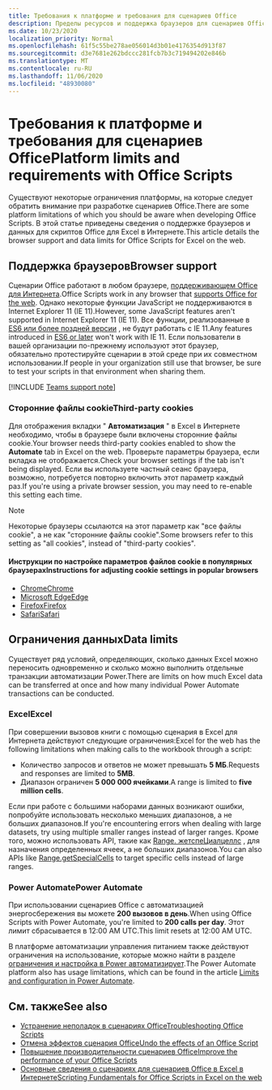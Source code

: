 ```yaml
---
title: Требования к платформе и требования для сценариев Office
description: Пределы ресурсов и поддержка браузеров для сценариев Office при использовании с Excel в Интернете
ms.date: 10/23/2020
localization_priority: Normal
ms.openlocfilehash: 61f5c55be278ae056014d3b01e4176354d913f87
ms.sourcegitcommit: d3e7681e262bdccc281fcb7b3c719494202e846b
ms.translationtype: MT
ms.contentlocale: ru-RU
ms.lasthandoff: 11/06/2020
ms.locfileid: "48930080"
---
```

# <a name="platform-limits-and-requirements-with-office-scripts"></a><span data-ttu-id="bac36-103">Требования к платформе и требования для сценариев Office</span><span class="sxs-lookup"><span data-stu-id="bac36-103">Platform limits and requirements with Office Scripts</span></span>

<span data-ttu-id="bac36-104">Существуют некоторые ограничения платформы, на которые следует обратить внимание при разработке сценариев Office.</span><span class="sxs-lookup"><span data-stu-id="bac36-104">There are some platform limitations of which you should be aware when developing Office Scripts.</span></span> <span data-ttu-id="bac36-105">В этой статье приведены сведения о поддержке браузеров и данных для скриптов Office для Excel в Интернете.</span><span class="sxs-lookup"><span data-stu-id="bac36-105">This article details the browser support and data limits for Office Scripts for Excel on the web.</span></span>

## <a name="browser-support"></a><span data-ttu-id="bac36-106">Поддержка браузеров</span><span class="sxs-lookup"><span data-stu-id="bac36-106">Browser support</span></span>

<span data-ttu-id="bac36-107">Сценарии Office работают в любом браузере, [поддерживающем Office для Интернета](https://support.microsoft.com/office/ad1303e0-a318-47aa-b409-d3a5eb44e452).</span><span class="sxs-lookup"><span data-stu-id="bac36-107">Office Scripts work in any browser that [supports Office for the web](https://support.microsoft.com/office/ad1303e0-a318-47aa-b409-d3a5eb44e452).</span></span> <span data-ttu-id="bac36-108">Однако некоторые функции JavaScript не поддерживаются в Internet Explorer 11 (IE 11).</span><span class="sxs-lookup"><span data-stu-id="bac36-108">However, some JavaScript features aren't supported in Internet Explorer 11 (IE 11).</span></span> <span data-ttu-id="bac36-109">Все функции, реализованные в [ES6 или более поздней версии](https://www.w3schools.com/Js/js_es6.asp) , не будут работать с IE 11.</span><span class="sxs-lookup"><span data-stu-id="bac36-109">Any features introduced in [ES6 or later](https://www.w3schools.com/Js/js_es6.asp) won't work with IE 11.</span></span> <span data-ttu-id="bac36-110">Если пользователи в вашей организации по-прежнему используют этот браузер, обязательно протестируйте сценарии в этой среде при их совместном использовании.</span><span class="sxs-lookup"><span data-stu-id="bac36-110">If people in your organization still use that browser, be sure to test your scripts in that environment when sharing them.</span></span>

[!INCLUDE [Teams support note](../includes/teams-support-note.md)]

### <a name="third-party-cookies"></a><span data-ttu-id="bac36-111">Сторонние файлы cookie</span><span class="sxs-lookup"><span data-stu-id="bac36-111">Third-party cookies</span></span>

<span data-ttu-id="bac36-112">Для отображения вкладки " **Автоматизация** " в Excel в Интернете необходимо, чтобы в браузере были включены сторонние файлы cookie.</span><span class="sxs-lookup"><span data-stu-id="bac36-112">Your browser needs third-party cookies enabled to show the **Automate** tab in Excel on the web.</span></span> <span data-ttu-id="bac36-113">Проверьте параметры браузера, если вкладка не отображается.</span><span class="sxs-lookup"><span data-stu-id="bac36-113">Check your browser settings if the tab isn't being displayed.</span></span> <span data-ttu-id="bac36-114">Если вы используете частный сеанс браузера, возможно, потребуется повторно включить этот параметр каждый раз.</span><span class="sxs-lookup"><span data-stu-id="bac36-114">If you're using a private browser session, you may need to re-enable this setting each time.</span></span>

> [!NOTE]
> <span data-ttu-id="bac36-115">Некоторые браузеры ссылаются на этот параметр как "все файлы cookie", а не как "сторонние файлы cookie".</span><span class="sxs-lookup"><span data-stu-id="bac36-115">Some browsers refer to this setting as "all cookies", instead of "third-party cookies".</span></span>

#### <a name="instructions-for-adjusting-cookie-settings-in-popular-browsers"></a><span data-ttu-id="bac36-116">Инструкции по настройке параметров файлов cookie в популярных браузерах</span><span class="sxs-lookup"><span data-stu-id="bac36-116">Instructions for adjusting cookie settings in popular browsers</span></span>

- [<span data-ttu-id="bac36-117">Chrome</span><span class="sxs-lookup"><span data-stu-id="bac36-117">Chrome</span></span>](https://support.google.com/chrome/answer/95647)
- [<span data-ttu-id="bac36-118">Microsoft Edge</span><span class="sxs-lookup"><span data-stu-id="bac36-118">Edge</span></span>](https://support.microsoft.com/microsoft-edge/temporarily-allow-cookies-and-site-data-in-microsoft-edge-597f04f2-c0ce-f08c-7c2b-541086362bd2)
- [<span data-ttu-id="bac36-119">Firefox</span><span class="sxs-lookup"><span data-stu-id="bac36-119">Firefox</span></span>](https://support.mozilla.org/kb/disable-third-party-cookies)
- [<span data-ttu-id="bac36-120">Safari</span><span class="sxs-lookup"><span data-stu-id="bac36-120">Safari</span></span>](https://support.apple.com/guide/safari/manage-cookies-and-website-data-sfri11471/mac)

## <a name="data-limits"></a><span data-ttu-id="bac36-121">Ограничения данных</span><span class="sxs-lookup"><span data-stu-id="bac36-121">Data limits</span></span>

<span data-ttu-id="bac36-122">Существует ряд условий, определяющих, сколько данных Excel можно переносить одновременно и сколько можно выполнить отдельные транзакции автоматизации Power.</span><span class="sxs-lookup"><span data-stu-id="bac36-122">There are limits on how much Excel data can be transferred at once and how many individual Power Automate transactions can be conducted.</span></span>

### <a name="excel"></a><span data-ttu-id="bac36-123">Excel</span><span class="sxs-lookup"><span data-stu-id="bac36-123">Excel</span></span>

<span data-ttu-id="bac36-124">При совершении вызовов книги с помощью сценария в Excel для Интернета действуют следующие ограничения:</span><span class="sxs-lookup"><span data-stu-id="bac36-124">Excel for the web has the following limitations when making calls to the workbook through a script:</span></span>

- <span data-ttu-id="bac36-125">Количество запросов и ответов не может превышать **5 МБ**.</span><span class="sxs-lookup"><span data-stu-id="bac36-125">Requests and responses are limited to **5MB**.</span></span>
- <span data-ttu-id="bac36-126">Диапазон ограничен **5 000 000 ячейками**.</span><span class="sxs-lookup"><span data-stu-id="bac36-126">A range is limited to **five million cells**.</span></span>

<span data-ttu-id="bac36-127">Если при работе с большими наборами данных возникают ошибки, попробуйте использовать несколько меньших диапазонов, а не больших диапазонов.</span><span class="sxs-lookup"><span data-stu-id="bac36-127">If you're encountering errors when dealing with large datasets, try using multiple smaller ranges instead of larger ranges.</span></span> <span data-ttu-id="bac36-128">Кроме того, можно использовать API, такие как [Range. жетспеЦиалцеллс](/javascript/api/office-scripts/excelscript/excelscript.range#getspecialcells-celltype--cellvaluetype-) , для назначения определенных ячеек, а не больших диапазонов.</span><span class="sxs-lookup"><span data-stu-id="bac36-128">You can also APIs like [Range.getSpecialCells](/javascript/api/office-scripts/excelscript/excelscript.range#getspecialcells-celltype--cellvaluetype-) to target specific cells instead of large ranges.</span></span>

### <a name="power-automate"></a><span data-ttu-id="bac36-129">Power Automate</span><span class="sxs-lookup"><span data-stu-id="bac36-129">Power Automate</span></span>

<span data-ttu-id="bac36-130">При использовании сценариев Office с автоматизацией энергосбережения вы можете **200 вызовов в день**.</span><span class="sxs-lookup"><span data-stu-id="bac36-130">When using Office Scripts with Power Automate, you're limited to **200 calls per day**.</span></span> <span data-ttu-id="bac36-131">Этот лимит сбрасывается в 12:00 AM UTC.</span><span class="sxs-lookup"><span data-stu-id="bac36-131">This limit resets at 12:00 AM UTC.</span></span>

<span data-ttu-id="bac36-132">В платформе автоматизации управления питанием также действуют ограничения на использование, которые можно найти в разделе [ограничения и настройка в Power автоматизирует](/power-automate/limits-and-config).</span><span class="sxs-lookup"><span data-stu-id="bac36-132">The Power Automate platform also has usage limitations, which can be found in the article [Limits and configuration in Power Automate](/power-automate/limits-and-config).</span></span>

## <a name="see-also"></a><span data-ttu-id="bac36-133">См. также</span><span class="sxs-lookup"><span data-stu-id="bac36-133">See also</span></span>

- [<span data-ttu-id="bac36-134">Устранение неполадок в сценариях Office</span><span class="sxs-lookup"><span data-stu-id="bac36-134">Troubleshooting Office Scripts</span></span>](troubleshooting.md)
- [<span data-ttu-id="bac36-135">Отмена эффектов сценария Office</span><span class="sxs-lookup"><span data-stu-id="bac36-135">Undo the effects of an Office Script</span></span>](undo.md)
- [<span data-ttu-id="bac36-136">Повышение производительности сценариев Office</span><span class="sxs-lookup"><span data-stu-id="bac36-136">Improve the performance of your Office Scripts</span></span>](../develop/web-client-performance.md)
- [<span data-ttu-id="bac36-137">Основные сведения о сценариях для сценариев Office в Excel в Интернете</span><span class="sxs-lookup"><span data-stu-id="bac36-137">Scripting Fundamentals for Office Scripts in Excel on the web</span></span>](../develop/scripting-fundamentals.md)
